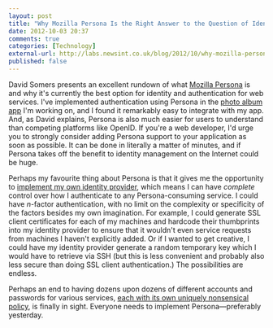 ```yaml
---
layout: post
title: "Why Mozilla Persona Is the Right Answer to the Question of Identity"
date: 2012-10-03 20:37
comments: true
categories: [Technology]
external-url: http://labs.newsint.co.uk/blog/2012/10/why-mozilla-persona-is-the-right-answer-to-the-question-of-identity/
published: false
---
```


David Somers presents an excellent rundown of what
[Mozilla Persona](http://www.mozilla.org/en-US/persona/) is and why it's
currently the best option for identity and authentication for web services. I've
implemented authentication using Persona in the
[photo album app](http://blog.mlindgren.ca/entry/2012/09/14/social-networks-and-content-ownership/)
I'm working on, and I found it remarkably easy to integrate with my app. And, as
David explains, Persona is also much easier for users to understand than
competing platforms like OpenID. If you're a web developer, I'd urge you to
strongly consider adding Persona support to your application as soon as
possible. It can be done in literally a matter of minutes, and if Persona takes
off the benefit to identity management on the Internet could be huge.

Perhaps my favourite thing about Persona is that it gives me the opportunity to
[implement my own identity provider](https://developer.mozilla.org/en-US/docs/Persona/Implementing_a_Persona_IdP),
which means I can have *complete* control over how I authenticate to any
Persona-consuming service. I could have *n*-factor authentication, with no limit
on the complexity or specificity of the factors besides my own imagination. For
example, I could generate SSL client certificates for each of my machines and
hardcode their thumbprints into my identity provider to ensure that it wouldn't
even service requests from machines I haven't explicitly added.  Or if I wanted
to get creative, I could have my identity provider generate a random temporary
key which I would have to retrieve via SSH (but this is less convenient and
probably also less secure than doing SSL client authentication.) The
possibilities are endless.

Perhaps an end to having dozens upon dozens of different accounts and passwords
for various services,
[each with its own uniquely nonsensical policy](http://me.veekun.com/blog/2011/12/04/fuck-passwords/),
is finally in sight.  Everyone needs to implement Persona&mdash;preferably
yesterday.

